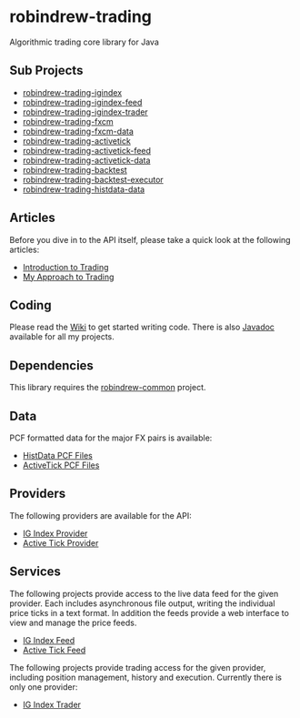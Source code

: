 # robindrew-trading
Algorithmic trading core library for Java

## Sub Projects
* [robindrew-trading-igindex](https://github.com/robindrew/robindrew-trading-igindex)
* [robindrew-trading-igindex-feed](https://github.com/robindrew/robindrew-trading-igindex-feed)
* [robindrew-trading-igindex-trader](https://github.com/robindrew/robindrew-trading-igindex-trader)
* [robindrew-trading-fxcm](https://github.com/robindrew/robindrew-trading-fxcm)
* [robindrew-trading-fxcm-data](https://github.com/robindrew/robindrew-trading-fxcm-data)
* [robindrew-trading-activetick](https://github.com/robindrew/robindrew-trading-activetick)
* [robindrew-trading-activetick-feed](https://github.com/robindrew/robindrew-trading-activetick-feed)
* [robindrew-trading-activetick-data](https://github.com/robindrew/robindrew-trading-activetick-data)
* [robindrew-trading-backtest](https://github.com/robindrew/robindrew-trading-backtest)
* [robindrew-trading-backtest-executor](https://github.com/robindrew/robindrew-trading-backtest-executor)
* [robindrew-trading-histdata-data](https://github.com/robindrew/robindrew-trading-histdata-data)

## Articles
Before you dive in to the API itself, please take a quick look at the following articles:
* [Introduction to Trading](https://github.com/robindrew/robindrew-trading/wiki/Article:-Introduction-to-Trading)
* [My Approach to Trading](https://github.com/robindrew/robindrew-trading/wiki/Article:-My-Approach-to-Trading)

## Coding
Please read the [Wiki](https://github.com/robindrew/robindrew-trading/wiki) to get started writing code.
There is also [Javadoc](https://htmlpreview.github.io/?https://raw.githubusercontent.com/robindrew/robindrew-javadoc/master/docs/index.html?overview-summary.html) available for all my projects.

## Dependencies
This library requires the [robindrew-common](https://github.com/robindrew/robindrew-common) project.

## Data
PCF formatted data for the major FX pairs is available:
* [HistData PCF Files](https://github.com/robindrew/robindrew-trading-histdata-data)
* [ActiveTick PCF Files](https://github.com/robindrew/robindrew-trading-activetick-data)

## Providers
The following providers are available for the API:
* [IG Index Provider](https://github.com/robindrew/robindrew-trading-igindex)
* [Active Tick Provider](https://github.com/robindrew/robindrew-trading-activetick)

## Services
The following projects provide access to the live data feed for the given provider. Each includes asynchronous file output, writing the individual price ticks in a text format. In addition the feeds provide a web interface to view and manage the price feeds.
* [IG Index Feed](https://github.com/robindrew/robindrew-trading-igindex-feed)
* [Active Tick Feed](https://github.com/robindrew/robindrew-trading-activetick-feed)

The following projects provide trading access for the given provider, including position management, history and execution. Currently there is only one provider:
* [IG Index Trader](https://github.com/robindrew/robindrew-trading/wiki/Service:-IG-Index-Trader)

